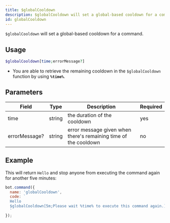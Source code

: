 ```yaml
---
title: $globalCooldown 
description: $globalCooldown will set a global-based cooldown for a command.
id: globalCooldown
---
```


`$globalCooldown` will set a global-based cooldown for a command.

## Usage

```php
$globalCooldown[time;errorMessage?]
```
* You are able to retrieve the remaining cooldown in the `$globalCooldown` function by using **`%time%`**.

## Parameters 


| Field         | Type   | Description                                                     | Required |
| ------------- | ------ | --------------------------------------------------------------- | -------- |
| time          | string | the duration of the cooldown                                    | yes      |
| errorMessage? | string | error message given when there's remaining time of the cooldown | no       |


## Example

This will return `Hello` and stop anyone from executing the command again for another five minutes:

```javascript
bot.command({
  name: 'globalCooldown',
  code: `
  Hello
  $globalCooldown[5m;Please wait %time% to execute this command again.]
  `
});
```
